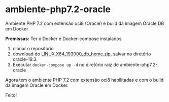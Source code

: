 # ambiente-php7.2-oracle
Ambiente PHP 7.2 com extensão oci8 (Oracle) e build da imagem Oracle DB em Docker

**Premissas:** Ter o Docker e Docker-compose instalados

1. clonar o repositório
2. download do [LINUX.X64_193000_db_home.zip](https://www.oracle.com/database/technologies/oracle19c-linux-downloads.html), salvar no diretório oracle-19.3.
3. Executar `docker-compose up -d` no diretório raiz de ambiente-php7.2-oracle 

Agora tem o ambiente PHP 7.2 com extensão oci8 habilitadas e com o build da imagem Oracle em Docker.

Feito!



